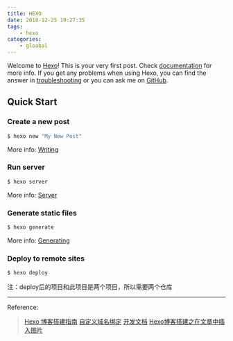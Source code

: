 ```yaml
---
title: HEXO
date: 2018-12-25 19:27:35
tags: 
	- hexo
categories: 
	- gloabal
---
```

Welcome to [Hexo](https://hexo.io/)! This is your very first post. Check [documentation](https://hexo.io/docs/) for more info. If you get any problems when using Hexo, you can find the answer in [troubleshooting](https://hexo.io/docs/troubleshooting.html) or you can ask me on [GitHub](https://github.com/hexojs/hexo/issues).

## Quick Start

### Create a new post

``` bash
$ hexo new "My New Post"
```

More info: [Writing](https://hexo.io/docs/writing.html)

### Run server

``` bash
$ hexo server
```

More info: [Server](https://hexo.io/docs/server.html)

### Generate static files

``` bash
$ hexo generate
```

More info: [Generating](https://hexo.io/docs/generating.html)

### Deploy to remote sites

``` bash
$ hexo deploy
```
注：deploy后的项目和此项目是两个项目，所以需要两个仓库

---

Reference:
>[Hexo 博客搭建指南](https://github.com/limedroid/HexoLearning)
>[自定义域名绑定](https://segmentfault.com/a/1190000016923453)
>[开发文档](https://hexo.io/docs/deployment.html)
>[Hexo博客搭建之在文章中插入图片](https://yanyinhong.github.io/2017/05/02/How-to-insert-image-in-hexo-post/)
